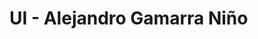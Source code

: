 # UI - Alejandro Gamarra Niño

<!--stackedit_data:
eyJoaXN0b3J5IjpbLTIwMzgzNTg5OTAsMTUyNjA3MDQ0MV19
-->